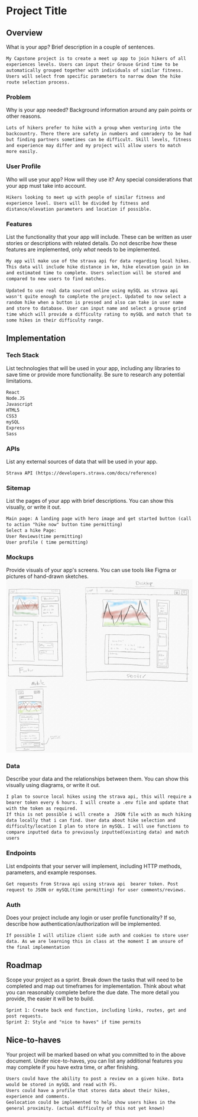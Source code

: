 # Project Title

## Overview

What is your app? Brief description in a couple of sentences.

    My Capstone project is to create a meet up app to join hikers of all experiences levels. Users can input their Grouse Grind time to be automatically grouped together with individuals of similar fitness. Users will select from specific parameters to narrow down the hike route selection process.

### Problem

Why is your app needed? Background information around any pain points or other reasons.

    Lots of hikers prefer to hike with a group when venturing into the backcountry. There there are safety in numbers and comradery to be had but finding partners sometimes can be difficult. Skill levels, fitness and experience may differ and my project will allow users to match more easily.

### User Profile

Who will use your app? How will they use it? Any special considerations that your app must take into account.

    Hikers looking to meet up with people of similar fitness and experience level. Users will be divided by fitness and distance/elevation parameters and location if possible.

### Features

List the functionality that your app will include. These can be written as user stories or descriptions with related details. Do not describe _how_ these features are implemented, only _what_ needs to be implemented.

    My app will make use of the strava api for data regarding local hikes. This data will include hike distance in km, hike elevation gain in km and estimated time to complete. Users selection will be stored and compared to new users to find matches.

    Updated to use real data sourced online using mySQL as strava api wasn't quite enough to complete the project. Updated to now select a random hike when a button is pressed and also can take in user name and store to database. User can input name and select a grouse grind time which will provide a difficulty rating to mySQL and match that to some hikes in their difficulty range.

## Implementation

### Tech Stack

List technologies that will be used in your app, including any libraries to save time or provide more functionality. Be sure to research any potential limitations.

    React
    Node.JS
    Javascript
    HTML5
    CSS3
    mySQL
    Express
    Sass

### APIs

List any external sources of data that will be used in your app.

    Strava API (https://developers.strava.com/docs/reference)

### Sitemap

List the pages of your app with brief descriptions. You can show this visually, or write it out.

    Main page: A landing page with hero image and get started button (call to action "hike now" button time permitting)
    Select a hike Page:
    User Reviews(time permitting)
    User profile ( time permitting)

### Mockups

Provide visuals of your app's screens. You can use tools like Figma or pictures of hand-drawn sketches.
![original mockup](<assets/images/capstone first mockup.jpg>)

### Data

Describe your data and the relationships between them. You can show this visually using diagrams, or write it out.

    I plan to source local hikes using the strava api, this will require a bearer token every 6 hours. I will create a .env file and update that with the token as required.
    If this is not possible i will create a  JSON file with as much hiking data locally that i can find. User data about hike selection and difficulty/location I plan to store in mySQL. I will use functions to compare inputted data to previously inputted(existing data) and match users

### Endpoints

List endpoints that your server will implement, including HTTP methods, parameters, and example responses.

    Get requests from Strava api using strava api  bearer token. Post request to JSON or mySQL(time permitting) for user comments/reviews.

### Auth

Does your project include any login or user profile functionality? If so, describe how authentication/authorization will be implemented.

    If possible I will utilize client side auth and cookies to store user data. As we are learning this in class at the moment I am unsure of the final implementation

## Roadmap

Scope your project as a sprint. Break down the tasks that will need to be completed and map out timeframes for implementation. Think about what you can reasonably complete before the due date. The more detail you provide, the easier it will be to build.

    Sprint 1: Create back end function, including links, routes, get and post requests.
    Sprint 2: Style and "nice to haves" if time permits

## Nice-to-haves

Your project will be marked based on what you committed to in the above document. Under nice-to-haves, you can list any additional features you may complete if you have extra time, or after finishing.

    Users could have the ability to post a review on a given hike. Data would be stored in mySQL and read with FS.
    Users could have a profile that stores data about their hikes, experience and comments.
    Geolocation could be implemented to help show users hikes in the general proximity. (actual difficulty of this not yet known)
